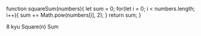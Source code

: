 function squareSum(numbers){
let sum = 0;
for(let i = 0; i < numbers.length; i++){
 sum += Math.pow(numbers[i], 2);
 }
 return sum;
}

8 kyu
Square(n) Sum
